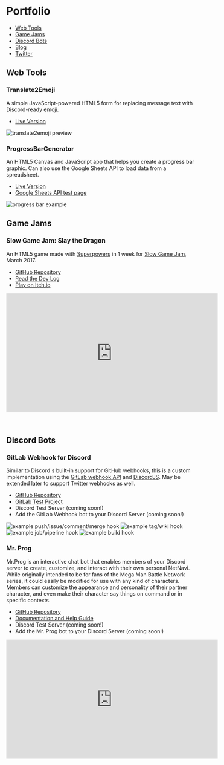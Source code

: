 # Portfolio

- [Web Tools](#web-tools)
- [Game Jams](#game-jams)
- [Discord Bots](#discord-bots)
- [Blog](http://blog.flyingkatsu.com/)
- [Twitter](https://twitter.com/theflyingkatsu)


## Web Tools


### Translate2Emoji
A simple JavaScript-powered HTML5 form for replacing message text with Discord-ready emoji.

- [Live Version](https://warped2713.github.io/Translate2Emoji/)

![translate2emoji preview](https://i.imgur.com/ODdporU.png)

### ProgressBarGenerator
An HTML5 Canvas and JavaScript app that helps you create a progress bar graphic. Can also use the Google Sheets API to load data from a spreadsheet.

- [Live Version](http://flyingkatsu.com/ProgressBarGenerator/)
- [Google Sheets API test page](http://flyingkatsu.com/ProgressBarGenerator/sheet.html)

![progress bar example](https://i.imgur.com/HmOKJE9.png)



## Game Jams


### Slow Game Jam: Slay the Dragon
An HTML5 game made with [Superpowers](http://superpowers-html5.com/index.en.html) in 1 week for [Slow Game Jam](https://itch.io/jam/slow-game-jam), March 2017.

- [GitHub Repository](https://github.com/FlyingKatsu/GameJam-SlayTheDragon)
- [Read the Dev Log](https://itch.io/t/69699/slay-the-dragon)
- [Play on Itch.io](https://flyingkatsu.itch.io/slay-the-dragon)

<iframe width="560" height="315" style="margin-bottom:32px;" src="https://www.youtube.com/embed/A9ISlEma0wA" frameborder="0" allowfullscreen></iframe>



## Discord Bots


### GitLab Webhook for Discord
Similar to Discord's built-in support for GitHub webhooks, this is a custom implementation using the [GitLab webhook API](https://docs.gitlab.com/ce/user/project/integrations/webhooks.html) and [DiscordJS](https://github.com/hydrabolt/discord.js/).  May be extended later to support Twitter webhooks as well.

- [GitHub Repository](https://github.com/FlyingKatsu-Discord-Bots/Discord-GitLab-Webhook)
- [GitLab Test Project](https://gitlab.com/Warped2713/test-discord-webhook/issues)
- Discord Test Server (coming soon!)
- Add the GitLab Webhook bot to your Discord Server (coming soon!)

![example push/issue/comment/merge hook](https://i.imgur.com/3fygABK.png)
![example tag/wiki hook](https://i.imgur.com/gweun7S.png)
![example job/pipeline hook](https://i.imgur.com/SqXqNl7.png)
![example build hook](https://i.imgur.com/B9DUBLu.png)

### Mr. Prog
Mr.Prog is an interactive chat bot that enables members of your Discord server to create, customize, and interact with their own personal NetNavi.  While originally intended to be for fans of the Mega Man Battle Network series, it could easily be modified for use with any kind of characters.  Members can customize the appearance and personality of their partner character, and even make their character say things on command or in specific contexts.

- [GitHub Repository](https://github.com/FlyingKatsu-Discord-Bots/MrProg)
- [Documentation and Help Guide](https://flyingkatsu-discord-bots.github.io/MrProg/)
- Discord Test Server (coming soon!)
- Add the Mr. Prog bot to your Discord Server (coming soon!)

<iframe width="560" height="315" style="margin-bottom:32px;" src="https://www.youtube.com/embed/6LBBi2Ay8aY" frameborder="0" allowfullscreen></iframe>

